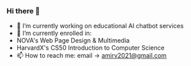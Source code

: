 ### Hi there 👋

- 🔭 I’m currently working on educational AI chatbot services
- 🌱 I’m currently enrolled in:
- NOVA's Web Page Design & Multimedia
- HarvardX's CS50 Introduction to Computer Science
- 📫 How to reach me: email -> amirv2021@gmail.com
